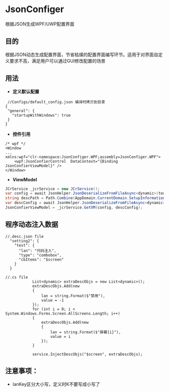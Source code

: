 # JsonConfiger
根据JSON生成WPF/UWP配置界面

## 目的

根据JSON动态生成配置界面，节省枯燥的配置界面编写环节。适用于对界面自定义要求不高，满足用户可以通过GUI修改配置的场景

## 用法
* **定义默认配置**
 ```
  //Configs/default_config.json 编译时拷贝到目录
{
  "general": {
    "startupWithWindows": true
  }
}

 ```
 * **控件引用**
 ```xaml
 /* wpf */
 <Window
 ...
 xmlns:wpf="clr-namespace:JsonConfiger.WPF;assembly=JsonConfiger.WPF">
     <wpf:JsonConfierControl  DataContext="{Binding JsonConfierViewModel}" />
</Window>
 ```
 
 * **ViewModel**
 ```csharp
 JCrService _jcrService = new JCrService();
 var config = await JsonHelper.JsonDeserializeFromFileAsync<dynamic>(todo.ConfigFilePath);
 string descPath = Path.Combine(AppDomain.CurrentDomain.SetupInformation.ApplicationBase, "Resources\\Configs\\setting.desc.json");
 var descConfig = await JsonHelper.JsonDeserializeFromFileAsync<dynamic>(descPath);
 JsonConfierViewModel = _jcrService.GetVM(config, descConfig);
 ```
## 程序动态注入数据
```
//.desc.json file
  "setting2": {
    "test": {
      "lan": "代码注入",
      "type": "combobox",
      "cbItems": "$screen"
    }
  }
```
```
//.cs file
            List<dynamic> extraDescObjs = new List<dynamic>();
            extraDescObjs.Add(new
            {
                lan = string.Format($"禁用"),
                value = -1
            });
            for (int i = 0; i < System.Windows.Forms.Screen.AllScreens.Length; i++)
            {
                extraDescObjs.Add(new
                {
                    lan = string.Format($"屏幕{i}"),
                    value = i
                });
            }

            service.InjectDescObjs("$screen", extraDescObjs);
```
## 注意事项：
* lanKey区分大小写，定义时K不要写成小写了
